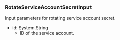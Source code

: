 ### RotateServiceAccountSecretInput
Input parameters for rotating service account secret.

- id: System.String
  - ID of the service account.
